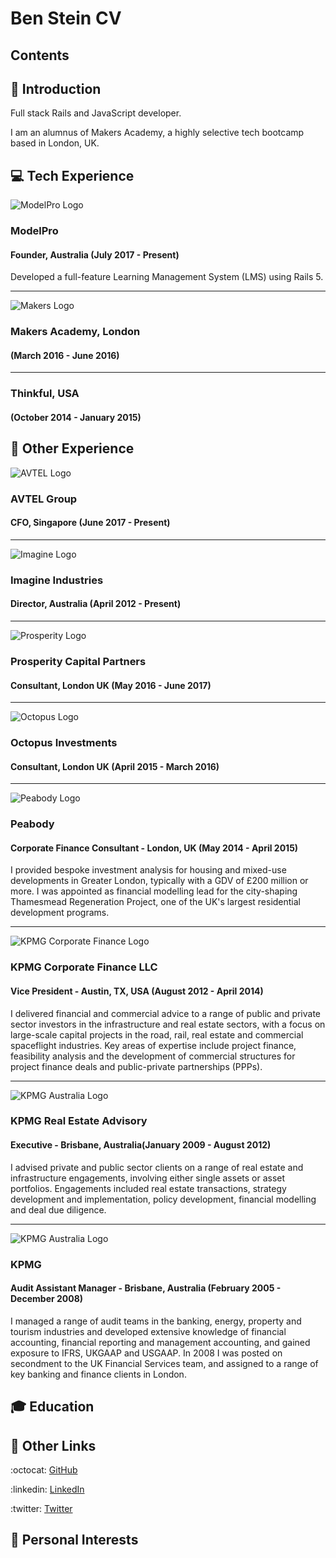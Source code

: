 # Ben Stein CV

## Contents

## :wave: Introduction 

Full stack Rails and JavaScript developer. 

I am an alumnus of Makers Academy, a highly selective tech bootcamp based in London, UK. 

## :computer: Tech Experience 

![](/images/project_modelpro.png?raw=true "ModelPro Logo")
### ModelPro 
#### Founder, Australia (July 2017 - Present)
Developed a full-feature Learning Management System (LMS) using Rails 5. 

---

![](/images/ed_ma.png?raw=true "Makers Logo")
### Makers Academy, London 
#### (March 2016 - June 2016)

---

### Thinkful, USA 
#### (October 2014 - January 2015)

## :briefcase: Other Experience 

![](/images/job_avtel.png?raw=true "AVTEL Logo")
### AVTEL Group
#### CFO, Singapore (June 2017 - Present)

---

![](/images/job_imagine.png?raw=true "Imagine Logo")
### Imagine Industries
#### Director, Australia (April 2012 - Present)

---

![](/images/job_prosperity.jpg?raw=true "Prosperity Logo")
### Prosperity Capital Partners 
#### Consultant, London UK (May 2016 - June 2017)

---

![](/images/job_octopus.jpg?raw=true "Octopus Logo")
### Octopus Investments
#### Consultant, London UK (April 2015 - March 2016)

---

![](/images/job_peabody.png?raw=true "Peabody Logo")
### Peabody
#### Corporate Finance Consultant - London, UK (May 2014 - April 2015)
I provided bespoke investment analysis for housing and mixed-use developments in Greater London, typically with a GDV of £200 million or more. I was appointed as financial modelling lead for the city-shaping Thamesmead Regeneration Project, one of the UK's largest residential development programs.

---

![](/images/job_kpmgcf.png?raw=true "KPMG Corporate Finance Logo")
### KPMG Corporate Finance LLC
#### Vice President - Austin, TX, USA (August 2012 - April 2014)
I delivered financial and commercial advice to a range of public and private sector investors in the infrastructure and real estate sectors, with a focus on large-scale capital projects in the road, rail, real estate and commercial spaceflight industries. Key areas of expertise include project finance, feasibility analysis and the development of commercial structures for project finance deals and public-private partnerships (PPPs).

---

![](/images/job_kpmgaus.png?raw=true "KPMG Australia Logo")
### KPMG Real Estate Advisory
#### Executive - Brisbane, Australia(January 2009 - August 2012)
I advised private and public sector clients on a range of real estate and infrastructure engagements, involving either single assets or asset portfolios. Engagements included real estate transactions, strategy development and implementation, policy development, financial modelling and deal due diligence.

---

![](/images/job_kpmgaus.png?raw=true "KPMG Australia Logo")
### KPMG
#### Audit Assistant Manager - Brisbane, Australia (February 2005 - December 2008)
I managed a range of audit teams in the banking, energy, property and tourism industries and developed extensive knowledge of financial accounting, financial reporting and management accounting, and gained exposure to IFRS, UKGAAP and USGAAP. In 2008 I was posted on secondment to the UK Financial Services team, and assigned to a range of key banking and finance clients in London.

## :mortar_board: Education 

## :link: Other Links 
:octocat: [GitHub](https://github.com/bpstein)

:linkedin: [LinkedIn](https://www.linkedin.com/in/bpstein/)

:twitter: [Twitter](https://twitter.com/bensteinsays)

## :hamburger: Personal Interests 